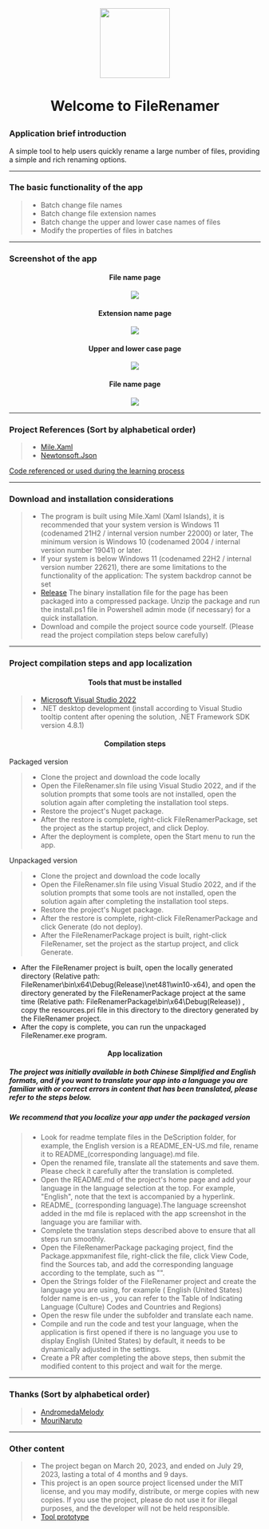 <div align=center>
<img src="https://github.com/Gaoyifei1011/FileRenamer/assets/49179966/5f1dce26-8767-439e-8211-98cb0182acdf" width="140" height="140"/>
</div>

# <p align="center">Welcome to FileRenamer</p>

### Application brief introduction

A simple tool to help users quickly rename a large number of files, providing a simple and rich renaming options.

------

### The basic functionality of the app

> * Batch change file names
> * Batch change file extension names
> * Batch change the upper and lower case names of files
> * Modify the properties of files in batches

------

### Screenshot of the app

#### <p align="center">File name page</p>
<div align="center">
<img src="https://github.com/Gaoyifei1011/FileRenamer/assets/49179966/b8b7e281-b653-4d0a-bf37-a2e03084a735">
</div>

#### <p align="center">Extension name page</p>
<div align="center">
<img src="https://github.com/Gaoyifei1011/FileRenamer/assets/49179966/b7ffe444-6e98-4e8f-8f77-1ac9191bd522">
</div>

#### <p align="center">Upper and lower case page</p>
<div align="center">
<img src="https://github.com/Gaoyifei1011/FileRenamer/assets/49179966/b565eeb6-ae61-4b9e-8d7b-d179a172fb25">
</div>

#### <p align="center">File name page</p>
<div align="center">
<img src="https://github.com/Gaoyifei1011/FileRenamer/assets/49179966/ff57ed81-1a1c-4ca3-9806-34c57b6e8cb6">
</div>


------

### Project References (Sort by alphabetical order)

> * [Mile.Xaml](https://github.com/ProjectMile/Mile.Xaml)&emsp;
> * [Newtonsoft.Json](https://www.newtonsoft.com/json)&emsp;

[Code referenced or used during the learning process](https://github.com/Gaoyifei1011/FileRenamer/blob/main/Description/StudyReferenceCode.md)&emsp;

------

### Download and installation considerations

> * The program is built using Mile.Xaml (Xaml Islands), it is recommended that your system version is Windows 11 (codenamed 21H2 / internal version number 22000) or later, The minimum version is Windows 10 (codenamed 2004 / internal version number 19041) or later.
> * If your system is below Windows 11 (codenamed 22H2 / internal version number 22621), there are some limitations to the functionality of the application:
    The system backdrop cannot be set
> * [Release](https://github.com/Gaoyifei1011/FileRenamer/releases) The binary installation file for the page has been packaged into a compressed package. Unzip the package and run the install.ps1 file in Powershell admin mode (if necessary) for a quick installation.
> * Download and compile the project source code yourself. (Please read the project compilation steps below carefully)

------

### Project compilation steps and app localization

#### <p align="center">Tools that must be installed</p>

> * [Microsoft Visual Studio 2022](https://visualstudio.microsoft.com/) 
> * .NET desktop development (install according to Visual Studio tooltip content after opening the solution, .NET Framework SDK version 4.8.1)

#### <p align="center">Compilation steps</p>

Packaged version
> * Clone the project and download the code locally
> * Open the FileRenamer.sln file using Visual Studio 2022, and if the solution prompts that some tools are not installed, open the solution again after completing the installation tool steps.
> * Restore the project's Nuget package.
> * After the restore is complete, right-click FileRenamerPackage, set the project as the startup project, and click Deploy.
> * After the deployment is complete, open the Start menu to run the app.

Unpackaged version
> * Clone the project and download the code locally
> * Open the FileRenamer.sln file using Visual Studio 2022, and if the solution prompts that some tools are not installed, open the solution again after completing the installation tool steps.
> * Restore the project's Nuget package.
> * After the restore is complete, right-click FileRenamerPackage and click Generate (do not deploy).
> * After the FileRenamerPackage project is built, right-click FileRenamer, set the project as the startup project, and click Generate.
  * After the FileRenamer project is built, open the locally generated directory (Relative path: FileRenamer\bin\x64\Debug(Release)\net481\win10-x64), and open the directory generated by the FileRenamerPackage project at the same time (Relative path: FileRenamerPackage\bin\x64\Debug(Release)) , copy the resources.pri file in this directory to the directory generated by the FileRenamer project.
  * After the copy is complete, you can run the unpackaged FileRenamer.exe program.

#### <p align="center">App localization</p>
##### The project was initially available in both Chinese Simplified and English formats, and if you want to translate your app into a language you are familiar with or correct errors in content that has been translated, please refer to the steps below.
##### We recommend that you localize your app under the packaged version

> * Look for readme template files in the DeScription folder, for example, the English version is a README_EN-US.md file, rename it to README_(corresponding language).md file.
> * Open the renamed file, translate all the statements and save them. Please check it carefully after the translation is completed.
> * Open the README.md of the project's home page and add your language in the language selection at the top. For example, "English", note that the text is accompanied by a hyperlink.
> * README_ (corresponding language).The language screenshot added in the md file is replaced with the app screenshot in the language you are familiar with.
> * Complete the translation steps described above to ensure that all steps run smoothly.
> * Open the FileRenamerPackage packaging project, find the Package.appxmanifest file, right-click the file, click View Code, find the Sources tab, and add the corresponding language according to the template, such as "<Resource Language="EN-US"/>".
> * Open the Strings folder of the FileRenamer project and create the language you are using, for example ( English (United States) folder name is en-us , you can refer to the Table of Indicating Language (Culture) Codes and Countries and Regions)
> * Open the resw file under the subfolder and translate each name.
> * Compile and run the code and test your language, when the application is first opened if there is no language you use to display English (United States) by default, it needs to be dynamically adjusted in the settings.
> * Create a PR after completing the above steps, then submit the modified content to this project and wait for the merge.

------

### Thanks (Sort by alphabetical order)

> * [AndromedaMelody](https://github.com/AndromedaMelody)&emsp;
> * [MouriNaruto](https://github.com/MouriNaruto)&emsp;

------

### Other content

> * The project began on March 20, 2023, and ended on July 29, 2023, lasting a total of 4 months and 9 days.
> * This project is an open source project licensed under the MIT license, and you may modify, distribute, or merge copies with new copies. If you use the project, please do not use it for illegal purposes, and the developer will not be held responsible.
> * [Tool prototype](https://github.com/Gaoyifei1011/FileRenamer/blob/main/Description/RawApplicationDescription.md)&emsp;
